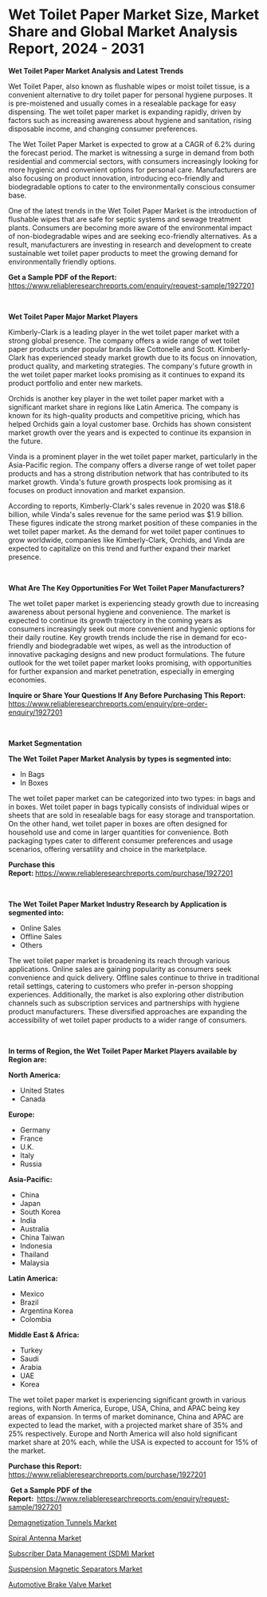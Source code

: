 <p><h1>Wet Toilet Paper Market Size, Market Share and Global Market Analysis Report, 2024 - 2031</h1></p><p><strong>Wet Toilet Paper Market Analysis and Latest Trends</strong></p>
<p><p>Wet Toilet Paper, also known as flushable wipes or moist toilet tissue, is a convenient alternative to dry toilet paper for personal hygiene purposes. It is pre-moistened and usually comes in a resealable package for easy dispensing. The wet toilet paper market is expanding rapidly, driven by factors such as increasing awareness about hygiene and sanitation, rising disposable income, and changing consumer preferences.</p><p>The Wet Toilet Paper Market is expected to grow at a CAGR of 6.2% during the forecast period. The market is witnessing a surge in demand from both residential and commercial sectors, with consumers increasingly looking for more hygienic and convenient options for personal care. Manufacturers are also focusing on product innovation, introducing eco-friendly and biodegradable options to cater to the environmentally conscious consumer base.</p><p>One of the latest trends in the Wet Toilet Paper Market is the introduction of flushable wipes that are safe for septic systems and sewage treatment plants. Consumers are becoming more aware of the environmental impact of non-biodegradable wipes and are seeking eco-friendly alternatives. As a result, manufacturers are investing in research and development to create sustainable wet toilet paper products to meet the growing demand for environmentally friendly options.</p></p>
<p><strong>Get a Sample PDF of the Report:&nbsp;</strong> <a href="https://www.reliableresearchreports.com/enquiry/request-sample/1927201">https://www.reliableresearchreports.com/enquiry/request-sample/1927201</a></p>
<p>&nbsp;</p>
<p><strong>Wet Toilet Paper Major Market Players</strong></p>
<p><p>Kimberly-Clark is a leading player in the wet toilet paper market with a strong global presence. The company offers a wide range of wet toilet paper products under popular brands like Cottonelle and Scott. Kimberly-Clark has experienced steady market growth due to its focus on innovation, product quality, and marketing strategies. The company's future growth in the wet toilet paper market looks promising as it continues to expand its product portfolio and enter new markets.</p><p>Orchids is another key player in the wet toilet paper market with a significant market share in regions like Latin America. The company is known for its high-quality products and competitive pricing, which has helped Orchids gain a loyal customer base. Orchids has shown consistent market growth over the years and is expected to continue its expansion in the future.</p><p>Vinda is a prominent player in the wet toilet paper market, particularly in the Asia-Pacific region. The company offers a diverse range of wet toilet paper products and has a strong distribution network that has contributed to its market growth. Vinda's future growth prospects look promising as it focuses on product innovation and market expansion.</p><p>According to reports, Kimberly-Clark's sales revenue in 2020 was $18.6 billion, while Vinda's sales revenue for the same period was $1.9 billion. These figures indicate the strong market position of these companies in the wet toilet paper market. As the demand for wet toilet paper continues to grow worldwide, companies like Kimberly-Clark, Orchids, and Vinda are expected to capitalize on this trend and further expand their market presence.</p></p>
<p>&nbsp;</p>
<p><strong>What Are The Key Opportunities For Wet Toilet Paper Manufacturers?</strong></p>
<p><p>The wet toilet paper market is experiencing steady growth due to increasing awareness about personal hygiene and convenience. The market is expected to continue its growth trajectory in the coming years as consumers increasingly seek out more convenient and hygienic options for their daily routine. Key growth trends include the rise in demand for eco-friendly and biodegradable wet wipes, as well as the introduction of innovative packaging designs and new product formulations. The future outlook for the wet toilet paper market looks promising, with opportunities for further expansion and market penetration, especially in emerging economies.</p></p>
<p><strong>Inquire or Share Your Questions If Any Before Purchasing This Report:</strong> <a href="https://www.reliableresearchreports.com/enquiry/pre-order-enquiry/1927201">https://www.reliableresearchreports.com/enquiry/pre-order-enquiry/1927201</a></p>
<p>&nbsp;</p>
<p><strong>Market Segmentation</strong></p>
<p><strong>The Wet Toilet Paper Market Analysis by types is segmented into:</strong></p>
<p><ul><li>In Bags</li><li>In Boxes</li></ul></p>
<p><p>The wet toilet paper market can be categorized into two types: in bags and in boxes. Wet toilet paper in bags typically consists of individual wipes or sheets that are sold in resealable bags for easy storage and transportation. On the other hand, wet toilet paper in boxes are often designed for household use and come in larger quantities for convenience. Both packaging types cater to different consumer preferences and usage scenarios, offering versatility and choice in the marketplace.</p></p>
<p><strong>Purchase this Report:&nbsp;</strong><a href="https://www.reliableresearchreports.com/purchase/1927201">https://www.reliableresearchreports.com/purchase/1927201</a></p>
<p>&nbsp;</p>
<p><strong>The Wet Toilet Paper Market Industry Research by Application is segmented into:</strong></p>
<p><ul><li>Online Sales</li><li>Offline Sales</li><li>Others</li></ul></p>
<p><p>The wet toilet paper market is broadening its reach through various applications. Online sales are gaining popularity as consumers seek convenience and quick delivery. Offline sales continue to thrive in traditional retail settings, catering to customers who prefer in-person shopping experiences. Additionally, the market is also exploring other distribution channels such as subscription services and partnerships with hygiene product manufacturers. These diversified approaches are expanding the accessibility of wet toilet paper products to a wider range of consumers.</p></p>
<p>&nbsp;</p>
<p><strong>In terms of Region, the Wet Toilet Paper Market Players available by Region are:</strong></p>
<p>
    <p> <strong> North America: </strong>
        <ul>
            <li>United States</li>
            <li>Canada</li>
        </ul>
        </p> 
    <p> <strong> Europe: </strong>
        <ul>
            <li>Germany</li>
            <li>France</li>
            <li>U.K.</li>
            <li>Italy</li>
            <li>Russia</li>
        </ul>
        </p> 
    <p> <strong> Asia-Pacific: </strong>
        <ul>
            <li>China</li>
            <li>Japan</li>
            <li>South Korea</li>
            <li>India</li>
            <li>Australia</li>
            <li>China Taiwan</li>
            <li>Indonesia</li>
            <li>Thailand</li>
            <li>Malaysia</li>
        </ul>
        </p> 
    <p> <strong> Latin America: </strong>
        <ul>
            <li>Mexico</li>
            <li>Brazil</li>
            <li>Argentina Korea</li>
            <li>Colombia</li>
        </ul>
        </p> 
    <p> <strong> Middle East & Africa: </strong>
        <ul>
            <li>Turkey</li>
            <li>Saudi</li>
            <li>Arabia</li>
            <li>UAE</li>
            <li>Korea</li>
        </ul>
    </p>
    </p>
<p><p>The wet toilet paper market is experiencing significant growth in various regions, with North America, Europe, USA, China, and APAC being key areas of expansion. In terms of market dominance, China and APAC are expected to lead the market, with a projected market share of 35% and 25% respectively. Europe and North America will also hold significant market share at 20% each, while the USA is expected to account for 15% of the market.</p></p>
<p><strong>Purchase this Report: </strong><a href="https://www.reliableresearchreports.com/purchase/1927201">https://www.reliableresearchreports.com/purchase/1927201</a></p>
<p>&nbsp;<strong>Get a Sample PDF of the Report:&nbsp;&nbsp;</strong><a href="https://www.reliableresearchreports.com/enquiry/request-sample/1927201">https://www.reliableresearchreports.com/enquiry/request-sample/1927201</a></p>
<p><strong></strong></p>
<p><p><a href="https://zircon-bluebell-299.notion.site/Demagnetization-Tunnels-Market-with-the-goal-of-estimating-the-market-size-and-future-growth-potenti-48692694375e4bc6aca4d0ff9a1aa33c">Demagnetization Tunnels Market</a></p><p><a href="https://view.publitas.com/reportprime-1/spiral-antenna-market-centers-on-aspects-such-as-market-growth-market-share-market-opportunity-and-projected-forecasts-spanning-from-2024-to-2031/">Spiral Antenna Market</a></p><p><a href="https://scarlet-rocket-c63.notion.site/Subscriber-Data-Management-SDM-Market-Insights-Market-Players-and-Forecast-Till-2031-2bc0dbc478b94578b1693cfc83a75ed3">Subscriber Data Management (SDM) Market</a></p><p><a href="https://fearless-okapi-6c8.notion.site/Suspension-Magnetic-Separators-Market-Size-Global-Industry-Overview-Market-Segmentation-and-Foreca-f8e38d5cf2c54144889e0922166db41e">Suspension Magnetic Separators Market</a></p><p><a href="https://view.publitas.com/reportprime-1/automotive-brake-valve-market-offer-valuable-insights-into-market-size-market-share-market-trends-and-projections-spanning-from-2024-to-2031/">Automotive Brake Valve Market</a></p></p>
